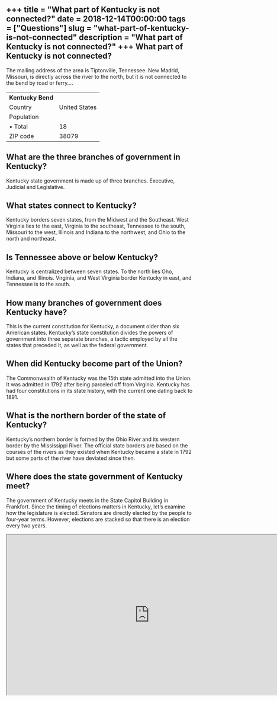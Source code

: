 +++
title = "What part of Kentucky is not connected?"
date = 2018-12-14T00:00:00
tags = ["Questions"]
slug = "what-part-of-kentucky-is-not-connected"
description = "What part of Kentucky is not connected?"
+++
What part of Kentucky is not connected?
---------------------------------------

The mailing address of the area is Tiptonville, Tennessee. New Madrid, Missouri, is directly across the river to the north, but it is not connected to the bend by road or ferry….

<table><tr><th>Kentucky Bend</th></tr><tr><td>Country</td><td>United States</td></tr><tr><td>Population</td></tr><tr><td>• Total</td><td>18</td></tr><tr><td>ZIP code</td><td>38079</td></tr></table>

What are the three branches of government in Kentucky?
------------------------------------------------------

Kentucky state government is made up of three branches. Executive, Judicial and Legislative.

What states connect to Kentucky?
--------------------------------

Kentucky borders seven states, from the Midwest and the Southeast. West Virginia lies to the east, Virginia to the southeast, Tennessee to the south, Missouri to the west, Illinois and Indiana to the northwest, and Ohio to the north and northeast.

Is Tennessee above or below Kentucky?
-------------------------------------

Kentucky is centralized between seven states. To the north lies Oho, Indiana, and Illinois. Virginia, and West Virginia border Kentucky in east, and Tennessee is to the south.

How many branches of government does Kentucky have?
---------------------------------------------------

This is the current constitution for Kentucky, a document older than six American states. Kentucky’s state constitution divides the powers of government into three separate branches, a tactic employed by all the states that preceded it, as well as the federal government.

When did Kentucky become part of the Union?
-------------------------------------------

The Commonwealth of Kentucky was the 15th state admitted into the Union. It was admitted in 1792 after being parceled off from Virginia. Kentucky has had four constitutions in its state history, with the current one dating back to 1891.

What is the northern border of the state of Kentucky?
-----------------------------------------------------

Kentucky’s northern border is formed by the Ohio River and its western border by the Mississippi River. The official state borders are based on the courses of the rivers as they existed when Kentucky became a state in 1792 but some parts of the river have deviated since then.

Where does the state government of Kentucky meet?
-------------------------------------------------

The government of Kentucky meets in the State Capitol Building in Frankfort. Since the timing of elections matters in Kentucky, let’s examine how the legislature is elected. Senators are directly elected by the people to four-year terms. However, elections are stacked so that there is an election every two years.

<iframe allow="accelerometer; autoplay; clipboard-write; encrypted-media; gyroscope; picture-in-picture" allowfullscreen="" class="__youtube_prefs__  epyt-is-override  no-lazyload" data-no-lazy="1" data-origheight="433" data-origwidth="770" data-skipgform_ajax_framebjll="" height="433" id="_ytid_77466" loading="lazy" src="https://www.youtube.com/embed/X_KkF-C5mRA?enablejsapi=1&autoplay=0&cc_load_policy=0&cc_lang_pref=&iv_load_policy=1&loop=0&modestbranding=0&rel=1&fs=1&playsinline=0&autohide=2&theme=dark&color=red&controls=1&" title="YouTube player" width="770"></iframe>